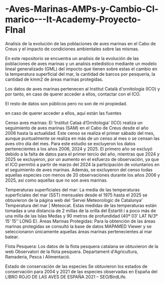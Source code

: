# -Aves-Marinas-AMPs-y-Cambio-Cl-marico---It-Academy-Proyecto-FInal
Analisis de la evolución de las poblaciones de aves marinas en el Cabo de Creus y el impacto de condiciones ambientales sobre las mismas.

En este repositorio se encuentra un analisis de la evolución de las poblaciones de aves marinas y un analisis estedistico mediante un modelo lineal generalizado (GML) del impocto que tienen sobre estas el cambio en la temperatura superficial del mar, la cantidad de barcos por pesquería, la cantidad de kmm2 de áreas marinas protegidas. 

Los datos de aves marinas pertenecen al Institut Català d'ornitología (ICO) y por tanto, en caso de querer acceder a ellos, contactar con el ICO. 

El resto de datos son públicos pero no son de mi propiedad. 

en caso de querer acceder a ellos, aquí están las fuentes

Censo aves marinas:
El ‘Institut Cataà d’Ornitologia’ (ICO) realiza un seguimiento de aves marinas (SAM) en el Cabo de Creus desde el año 2006 hasta la actualidad. Este censo se realiza el primer sábado del mes, aunque puntualmente se realiza en más de un censo al mes o se censan las aves otro día del mes.
Para este estudio se excluyeron los datos pertenecientes a los años 2006, 2024 y 2025. 
El primero año se excluyó debido a la falta de datos para el primer tercio del año, mientras que 2024 y 2025 se excluyeron, por un aumento en el esfuerzo de observación, ya que el ICO permitió a partir de marzo del 2024 la participación de voluntarios en el seguimiento de aves marinas.
Además, se excluyeron del censo todas aquellas especies con menos de 20 observaciones durante los años 2006 y 2025, así como aquellas que no son aves marinas. 
  

Temperaturas superficiales del mar:
La media de las temperaturas superficiales del mar (SST) mensuales desde el 1975 hasta el 2025 se obtuvieron de la página web del ‘Servei Meteorològic de Catalunya’ Temperatura del mar | Meteocat. 
Estas medidas de las temperaturas están tomadas a una distancia de 2 millas de la orilla del Estartit i a poco más de una milla de las Islas Medas y 90 metros de profundidad (40º 03’ LAT N/3º 15’ 15’’ LONG E). 
Áreas Marinas Protegidas:
Para la obtención de las áreas marinas protegidas se consultó la base de datos MAPAMED Viewer y se seleccionaron únicamente aquellas áreas marinas pertenecientes al mar balear. 

Flota Pesquera:
Los datos de la flota pesquera catalana se obtuvieron de la web Observatori de la flota pesquera. Departament d'Agricultura, Ramaderia, Pesca i Alimentació.

Estado de conservación de las especies
Se obtuvieron los estados de conservación para 2004 y 2021 de las especies observadas en España del LIBRO ROJO DE LAS AVES DE ESPAÑA 2021 – SEO/BirdLife.
